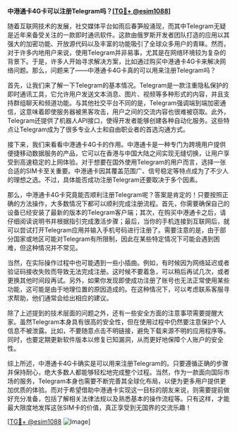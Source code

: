 **中港通卡4G卡可以注册Telegram吗？[[TG💪+ @esim1088](https://t.me/s/esim1088)]**

随着互联网技术的发展，社交媒体平台如雨后春笋般涌现，而其中Telegram无疑是近年来备受关注的一款即时通讯软件。这款由俄罗斯开发者团队打造的应用以其强大的加密功能、开放源代码以及丰富的功能吸引了全球众多用户的青睐。然而，对于许多内地用户来说，使用Telegram并非易事，尤其是在网络环境较为复杂的背景下。于是，许多人开始寻求解决方案，比如通过购买中港通卡4G卡来解决网络问题。那么，问题来了——中港通卡4G卡真的可以用来注册Telegram吗？

首先，让我们来了解一下Telegram的基本情况。Telegram是一款注重隐私保护的即时通讯工具，它允许用户发送文本消息、图片、视频等多种形式的内容，并且支持群组聊天和频道功能。与其他社交平台不同的是，Telegram强调端到端加密通信，这意味着即使服务器被黑客攻击，用户之间的交流内容也很难被窃取。此外，Telegram还提供了机器人API接口，使得开发者能够创建各种自动化服务。这些特点让Telegram成为了很多专业人士和自由职业者的首选沟通方式。

接下来，我们来看看中港通卡4G卡的作用。中港通卡是一种专门为跨境用户提供便捷移动数据服务的产品，它可以在香港与中国大陆之间实现无缝切换，让用户享受到高速稳定的上网体验。对于想要在国外使用Telegram的用户而言，选择一张合适的SIM卡至关重要。中港通卡因其覆盖范围广、信号稳定等特点成为了不少人的理想之选。不过，具体能否成功注册Telegram还要取决于多个因素。

那么，中港通卡4G卡究竟能否顺利注册Telegram呢？答案是肯定的！只要按照正确的方法操作，大多数情况下都可以顺利完成注册流程。首先，你需要确保自己的设备已经安装了最新的版本的Telegram客户端；其次，在购买中港通卡之后，请仔细阅读说明书并根据指引完成激活步骤；最后，当你的手机连接到互联网后，就可以尝试打开Telegram应用并输入手机号码进行注册了。需要注意的是，由于部分国家或地区可能对Telegram有所限制，因此在某些特定情况下可能会遇到困难，但这种情况并不常见。

当然，在实际操作过程中也可能遇到一些小插曲。例如，有时候因为网络延迟或者验证码接收失败而导致无法完成注册。这时候不要着急，可以稍后再试几次，或者更换其他时间段再试。另外，如果你发现即使成功注册了账号也无法正常使用某些功能，这可能是由于地理位置的原因造成的。在这种情况下，可以考虑联系客服寻求帮助，他们通常会给出相应的建议。

除了上述提到的技术层面的问题之外，还有一些安全方面的注意事项需要提醒大家。虽然Telegram本身具有很高的安全性，但在使用过程中仍然要注意保护个人信息不被泄露。比如，不要随意点击不明链接，避免下载来源不明的应用程序等。同时，也要定期更新软件版本以修复已知漏洞，从而更好地保障个人账户的安全性。

综上所述，中港通卡4G卡确实是可以用来注册Telegram的。只要遵循正确的步骤并保持耐心，绝大多数人都能够轻松地完成整个过程。当然，作为一款面向国际市场的服务，Telegram本身也需要不断完善其全球化布局，以便为更多用户提供更加优质的体验。而对于希望借助中港通卡实现这一目标的朋友来说，则需要提前做好充分准备，包括了解相关法律法规以及熟悉基本的操作流程等。只有这样，才能最大限度地发挥这张SIM卡的价值，真正享受到无国界的交流乐趣！

[[TG💪+ @esim1088](https://t.me/s/esim1088) ![Image](https://i.postimg.cc/4NQfJmqS/Snipaste-2025-05-13-00-14-12.png)]